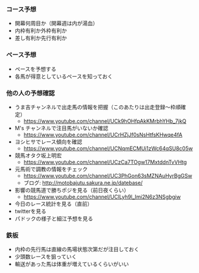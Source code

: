 ### コース予想
* 開幕何周目か（開幕週は内が湯血）
* 内枠有利か外枠有利か
* 差し有利か先行有利か

### ペース予想
* ペースを予想する
* 各馬が得意としているペースを知っておく

### 他の人の予想確認
* うま吉チャンネルで出走馬の情報を把握（このあたりは出走登録〜枠順確定）
  * https://www.youtube.com/channel/UCk9hOHfpAkKMrbhYHb_7jkQ
* M's チャンネルで注目馬がいないか確認
  * https://www.youtube.com/channel/UCrHZjJf0sNsHtfsKHwqe4fA
* ヨシヒサでレース傾向を確認
  * https://www.youtube.com/channel/UCNqmECMUi1zWc64qSU8c05w
* 競馬オタク坂上明宏
  * https://www.youtube.com/channel/UCzCa7TOgw17MxtddnTvVHtg
* 元馬術で調教の情報をチェック
  * https://www.youtube.com/channel/UC3PhGon63sMZNAuHyrBgGSw
  * ブログ: http://motobajutu.sakura.ne.jp/datebase/
* 影響の競馬道で勝ちポジを見る（前日夜くらい）
  * https://www.youtube.com/channel/UClLyh9l_Imi2N6z3NSgbgiw
* 今日のレース統計を見る（直前）
* twitterを見る
* パドックの様子と細江予想を見る


### 鉄板
* 内枠の先行馬は直線の馬場状態次第だが注目しておく
* 少頭数レースを狙っていく
* 輸送があった馬は体重が増えているくらいがいい
